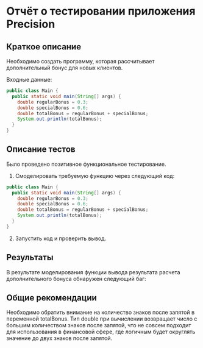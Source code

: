 # Отчёт о тестировании приложения Precision

## Краткое описание

Необходимо создать программу, которая рассчитывает дополнительный бонус для новых клиентов.

Входные данные:
```java
public class Main {
  public static void main(String[] args) {
    double regularBonus = 0.3;
    double specialBonus = 0.6;
    double totalBonus = regularBonus + specialBonus;
    System.out.println(totalBonus);
  }
}
```

## Описание тестов

Было проведено позитивное функциональное тестирование.

1. Смоделировать требуемую функцию через следующий код:
```java
public class Main {
  public static void main(String[] args) {
    double regularBonus = 0.3;
    double specialBonus = 0.6;
    double totalBonus = regularBonus + specialBonus;
    System.out.println(totalBonus);
  }
}
```
2. Запустить код и проверить вывод.

## Результаты
В результате моделирования функции вывода результата расчета дополнительного бонуса обнаружен следующий баг:



## Общие рекомендации

Необходимо обратить внимание на количество знаков после запятой в переменной totalBonus.
Тип double при вычислении возвращает число с большим количеством знаков после запятой, что не совсем подходит для использования в финансовой сфере, где логичным будет округлять значение до двух знаков после запятой.
